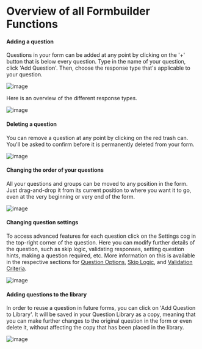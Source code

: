# Overview of all Formbuilder Functions

#### Adding a question

Questions in your form can be added at any point by clicking on the '+' button that is below every question. Type in the name of your question, click 'Add Question'. Then, choose the response type that's applicable to your question.

![image](/images/formbuilder/add_questions.gif)

Here is an overview of the different response types.

![image](/images/formbuilder/all_types.png)

#### Deleting a question

You can remove a question at any point by clicking on the red trash can. You'll be asked to confirm before it is permanently deleted from your form.

![image](/images/formbuilder/delete_questions.gif)

#### Changing the order of your questions

All your questions and groups can be moved to any position in the form. Just drag-and-drop it from its current position to where you want it to go, even at the very beginning or very end of the form.

![image](/images/formbuilder/change_order.gif)

#### Changing question settings

To access advanced features for each question click on the Settings cog in the top-right corner of the question. Here you can modify further details of the question, such as skip logic, validating responses, setting question hints, making a question required, etc. More information on this is available in the respective sections for [Question Options](question_options.html), [Skip Logic](https://intercom.help/kobotoolbox/en/articles/592366-adding-skip-logic-to-your-form), and [Validation Criteria](validation_criteria.html).

![image](/images/formbuilder/change_settings.gif)

#### Adding questions to the library

In order to reuse a question in future forms, you can click on 'Add Question to Library'. It will be saved in your Question Library as a copy, meaning that you can make further changes to the original question in the form or even delete it, without affecting the copy that has been placed in the library. 

![image](/images/formbuilder/library.gif)
